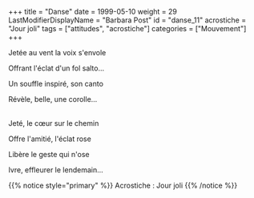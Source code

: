 +++
title = "Danse"
date = 1999-05-10
weight = 29
LastModifierDisplayName = "Barbara Post"
id = "danse_11"
acrostiche = "Jour joli"
tags = ["attitudes", "acrostiche"]
categories = ["Mouvement"]
+++

Jetée au vent la voix s'envole

Offrant l'éclat d'un fol salto...

Un souffle inspiré, son canto

Révèle, belle, une corolle...

 \
Jeté, le cœur sur le chemin

Offre l'amitié, l'éclat rose

Libère le geste qui n'ose

Ivre, effleurer le lendemain...

{{% notice style="primary" %}}
Acrostiche : Jour joli
{{% /notice %}}

